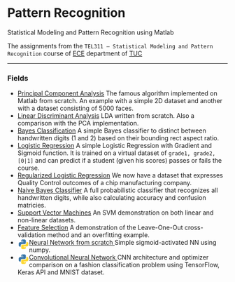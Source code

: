 # Pattern Recognition
Statistical Modeling and Pattern Recognition using Matlab

The assignments from the `TEL311 – Statistical Modeling and Pattern Recognition` course of [ECE](https://www.ece.tuc.gr/) department of [TUC](https://www.tuc.gr/)  

___  
### Fields  

* [Principal Component Analysis](./PrincipalComponentAnalysis/) The famous algorithm implemented on Matlab from scratch. An example with a simple 2D dataset and another with a dataset consisting of 5000 faces.
* [Linear Discriminant Analysis](./LinearDiscriminantAnalysis/) LDA written from scratch. Also a comparison with the PCA implementation. 
* [Bayes Classification](./BayesClassification/) A simple Bayes classifier to distinct between handwritten digits (1 and 2) based on their bounding rect aspect ratio.
* [Logistic Regression](./LogisticRegression/) A simple Logistic Regression with Gradient and Sigmoid function. It is trained on a virtual dataset of `grade1, grade2, [0|1]` and can predict if a student (given his scores) passes or fails the course.
* [Regularized Logistic Regression](./RegularizedLogisticRegression/) We now have a dataset that expresses Quality Control outcomes of a chip manufacturing company.
* [Naive Bayes Classifier](./NaiveBayesClassifier/) A full probabilistic classifier that recognizes all handwritten digits, while also calculating accuracy and confusion matricies.
* [Support Vector Machines](./SupportVectorMachines/) An SVM demonstration on both linear and non-linear datasets.
* [Feature Selection](./FeatureSelection/) A demonstration of the Leave-One-Out cross-validation method and an overfitting example.
* [Neural Network from scratch <img align="left" alt="Ruby" width="26px" src="https://raw.githubusercontent.com/PKief/vscode-material-icon-theme/master/icons/python.svg" />](./NeuralNetwork-from-scratch/) Simple sigmoid-activated NN using numpy.
* [Convolutional Neural Network <img align="left" alt="Ruby" width="26px" src="https://raw.githubusercontent.com/PKief/vscode-material-icon-theme/master/icons/python.svg" />](./ConvolutionalNeuralNetwork/) CNN architecture and optimizer comparison on a fashion classification problem using TensorFlow, Keras API and MNIST dataset.

